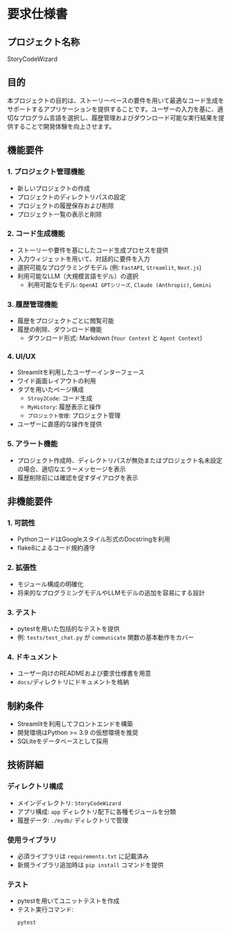 # 要求仕様書

## プロジェクト名称
StoryCodeWizard

## 目的
本プロジェクトの目的は、ストーリーベースの要件を用いて最適なコード生成をサポートするアプリケーションを提供することです。ユーザーの入力を基に、適切なプログラム言語を選択し、履歴管理およびダウンロード可能な実行結果を提供することで開発体験を向上させます。

## 機能要件

### 1. プロジェクト管理機能
- 新しいプロジェクトの作成
- プロジェクトのディレクトリパスの設定
- プロジェクトの履歴保存および削除
- プロジェクト一覧の表示と削除

### 2. コード生成機能
- ストーリーや要件を基にしたコード生成プロセスを提供
- 入力ウィジェットを用いて、対話的に要件を入力
- 選択可能なプログラミングモデル (例: `FastAPI`, `Streamlit`, `Next.js`)
- 利用可能なLLM（大規模言語モデル）の選択
  - 利用可能なモデル: `OpenAI GPTシリーズ`, `Claude (Anthropic)`, `Gemini`

### 3. 履歴管理機能
- 履歴をプロジェクトごとに閲覧可能
- 履歴の削除、ダウンロード機能
  - ダウンロード形式: Markdown (`Your Context` と `Agent Context`)

### 4. UI/UX
- Streamlitを利用したユーザーインターフェース
- ワイド画面レイアウトの利用
- タブを用いたページ構成
  - `Stroy2Code`: コード生成
  - `MyHistory`: 履歴表示と操作
  - `プロジェクト管理`: プロジェクト管理
- ユーザーに直感的な操作を提供

### 5. アラート機能
- プロジェクト作成時、ディレクトリパスが無効またはプロジェクト名未設定の場合、適切なエラーメッセージを表示
- 履歴削除前には確認を促すダイアログを表示

## 非機能要件

### 1. 可読性
- PythonコードはGoogleスタイル形式のDocstringを利用
- flake8によるコード規約遵守

### 2. 拡張性
- モジュール構成の明確化
- 将来的なプログラミングモデルやLLMモデルの追加を容易にする設計

### 3. テスト
- pytestを用いた包括的なテストを提供
- 例: `tests/test_chat.py` が `communicate` 関数の基本動作をカバー

### 4. ドキュメント
- ユーザー向けのREADMEおよび要求仕様書を用意
- `docs/`ディレクトリにドキュメントを格納

## 制約条件
- Streamlitを利用してフロントエンドを構築
- 開発環境はPython >= 3.9 の仮想環境を推奨
- SQLiteをデータベースとして採用

## 技術詳細
### ディレクトリ構成
- メインディレクトリ: `StoryCodeWizard`
- アプリ構成: `app` ディレクトリ配下に各種モジュールを分類
- 履歴データ: `./mydb/` ディレクトリで管理

### 使用ライブラリ
- 必須ライブラリは `requirements.txt` に記載済み
- 新規ライブラリ追加時は `pip install` コマンドを提供

### テスト
- pytestを用いてユニットテストを作成
- テスト実行コマンド:
  ```bash
  pytest